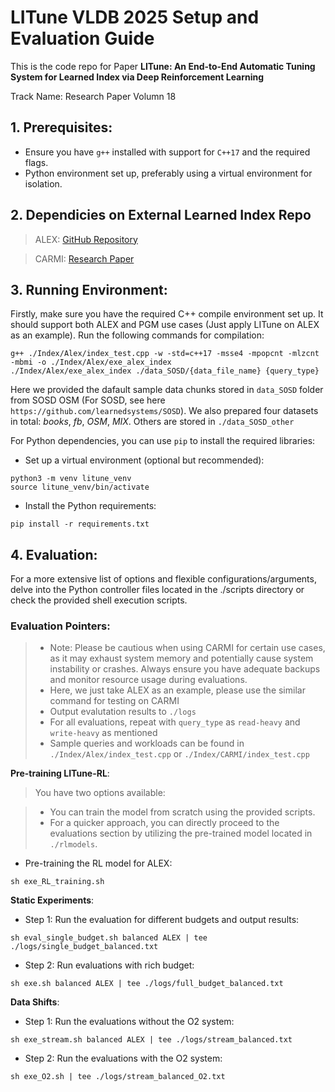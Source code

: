 # LITune VLDB 2025 Setup and Evaluation Guide


This is the code repo for Paper **LITune: An End-to-End Automatic Tuning System for Learned Index via Deep Reinforcement Learning**

Track Name: Research Paper Volumn 18



## 1. Prerequisites:
* Ensure you have `g++` installed with support for `C++17` and the required flags.
* Python environment set up, preferably using a virtual environment for isolation.

## 2. Dependicies on External Learned Index Repo

> ALEX: [GitHub Repository](https://github.com/microsoft/ALEX)

> CARMI: [Research Paper](https://www.vldb.org/pvldb/vol15/p2679-gao.pdf)


## 3. Running Environment:

Firstly, make sure you have the required C++ compile environment set up. It should support both ALEX and PGM use cases (Just apply LITune on ALEX as an example). Run the following commands for compilation:

```
g++ ./Index/Alex/index_test.cpp -w -std=c++17 -msse4 -mpopcnt -mlzcnt -mbmi -o ./Index/Alex/exe_alex_index
./Index/Alex/exe_alex_index ./data_SOSD/{data_file_name} {query_type}
```

Here we provided the dafault sample data chunks stored in `data_SOSD` folder from SOSD OSM (For SOSD, see here `https://github.com/learnedsystems/SOSD`). We also prepared four datasets in total: *books*, *fb*, *OSM*, *MIX*. Others are stored in `./data_SOSD_other`

For Python dependencies, you can use `pip` to install the required libraries:

- Set up a virtual environment (optional but recommended):

```
python3 -m venv litune_venv
source litune_venv/bin/activate
```

- Install the Python requirements:

```
pip install -r requirements.txt
```

## 4. Evaluation:

For a more extensive list of options and flexible configurations/arguments, delve into the Python controller files located in the ./scripts directory or check the provided shell execution scripts.

### Evaluation Pointers:
> - Note: Please be cautious when using CARMI for certain use cases, as it may exhaust system memory and potentially cause system instability or crashes. Always ensure you have adequate backups and monitor resource usage during evaluations.
> - Here, we just take ALEX as an example, please use the similar command for testing on CARMI
> - Output evalutation results to `./logs`
> - For all evaluations, repeat with `query_type` as `read-heavy` and `write-heavy` as mentioned
> - Sample queries and workloads can be found in `./Index/Alex/index_test.cpp` or `./Index/CARMI/index_test.cpp`


**Pre-training LITune-RL**:

> You have two options available:

> - You can train the model from scratch using the provided scripts.
> - For a quicker approach, you can directly proceed to the evaluations section by utilizing the pre-trained model located in `./rlmodels`.


- Pre-training the RL model for ALEX:

```
sh exe_RL_training.sh
```

**Static Experiments**:


- Step 1: Run the evaluation for different budgets and output results:

```
sh eval_single_budget.sh balanced ALEX | tee ./logs/single_budget_balanced.txt
```

- Step 2: Run evaluations with rich budget:


```
sh exe.sh balanced ALEX | tee ./logs/full_budget_balanced.txt
```

**Data Shifts**:

- Step 1: Run the evaluations without the O2 system:

```
sh exe_stream.sh balanced ALEX | tee ./logs/stream_balanced.txt
```

- Step 2: Run the evaluations with the O2 system:

```
sh exe_O2.sh | tee ./logs/stream_balanced_O2.txt
```




